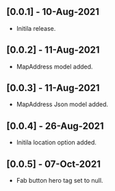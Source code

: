 ## [0.0.1] - 10-Aug-2021
* Initila release.
## [0.0.2] - 11-Aug-2021
* MapAddress model added.
## [0.0.3] - 11-Aug-2021
* MapAddress Json model added.
## [0.0.4] - 26-Aug-2021
* Initila location option added.
## [0.0.5] - 07-Oct-2021
* Fab button hero tag set to null.